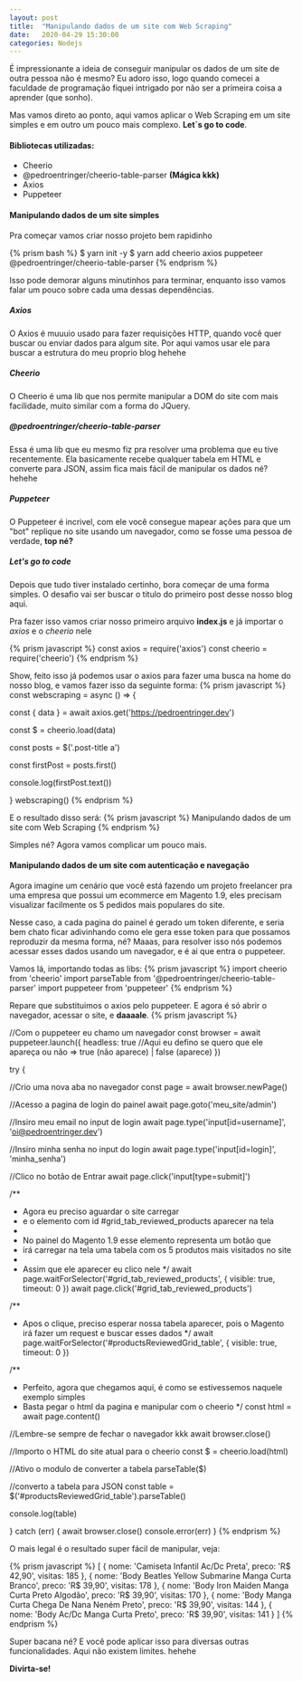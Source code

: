 ```yaml
---
layout: post
title:  "Manipulando dados de um site com Web Scraping"
date:   2020-04-29 15:30:00
categories: Nodejs
---
```


É impressionante a ideia de conseguir manipular os dados de um site de outra pessoa não é mesmo? Eu adoro isso, logo quando comecei a faculdade de programação fiquei intrigado por não ser a primeira coisa a aprender (que sonho).

Mas vamos direto ao ponto, aqui vamos aplicar o Web Scraping em um site simples e em outro um pouco mais complexo. **Let`s go to code**.

#### Bibliotecas utilizadas:
* Cheerio
* @pedroentringer/cheerio-table-parser **(Mágica kkk)**
* Axios
* Puppeteer

#### Manipulando dados de um site simples
Pra começar vamos criar nosso projeto bem rapidinho

{% prism bash %}
$ yarn init -y
$ yarn add cheerio axios puppeteer @pedroentringer/cheerio-table-parser
{% endprism %}

Isso pode demorar alguns minutinhos para terminar, enquanto isso vamos falar um pouco sobre cada uma dessas dependências.

##### Axios
O Axios é muuuio usado para fazer requisições HTTP, quando você quer buscar ou enviar dados para algum site.
Por aqui vamos usar ele para buscar a estrutura do meu proprio blog hehehe

##### Cheerio
O Cheerio é uma lib que nos permite manipular a DOM do site com mais facilidade, muito similar com a forma do JQuery.

##### @pedroentringer/cheerio-table-parser
Essa é uma lib que eu mesmo fiz pra resolver uma problema que eu tive recentemente. Ela basicamente recebe qualquer tabela em HTML e converte para JSON, assim fica mais fácil de manipular os dados né? hehehe

##### Puppeteer
O Puppeteer é incrivel, com ele você consegue mapear ações para que um "bot" replique no site usando um navegador, como se fosse uma pessoa de verdade, **top né?**

##### Let's go to code
Depois que tudo tiver instalado certinho, bora começar de uma forma simples.
O desafio vai ser buscar o titulo do primeiro post desse nosso blog aqui.

Pra fazer isso vamos criar nosso primeiro arquivo **index.js** e já importar o _axios_ e o _cheerio_ nele

{% prism javascript %}
const axios = require('axios')
const cheerio = require('cheerio')
{% endprism %}

Show, feito isso já podemos usar o axios para fazer uma busca na home do nosso blog, e vamos fazer isso da seguinte forma:
{% prism javascript %}
const webscraping = async () => {

  const { data } = await axios.get('https://pedroentringer.dev')

  const $ = cheerio.load(data)

  const posts = $('.post-title a')

  const firstPost = posts.first()

  console.log(firstPost.text())

}
webscraping()
{% endprism %}

E o resultado disso será:
{% prism javascript %}
Manipulando dados de um site com Web Scraping
{% endprism %}

Simples né? Agora vamos complicar um pouco mais.

#### Manipulando dados de um site com autenticação e navegação
Agora imagine um cenário que você está fazendo um projeto freelancer pra uma empresa que possui um ecommerce em Magento 1.9, eles precisam visualizar facilmente os 5 pedidos mais populares do site. 

Nesse caso, a cada pagina do painel é gerado um token diferente, e seria bem chato ficar adivinhando como ele gera esse token para que possamos reproduzir da mesma forma, né? Maaas, para resolver isso nós podemos acessar esses dados usando um navegador, e é ai que entra o puppeteer.

Vamos lá, importando todas as libs:
{% prism javascript %}
import cheerio from 'cheerio'
import parseTable from '@pedroentringer/cheerio-table-parser'
import puppeteer from 'puppeteer'
{% endprism %}

Repare que substituimos o axios pelo puppeteer.
E agora é só abrir o navegador, acessar o site, e **daaaale**.
{% prism javascript %}

//Com o puppeteer eu chamo um navegador
const browser = await puppeteer.launch({
  headless: true //Aqui eu defino se quero que ele apareça ou não => true (não aparece) | false (aparece)
})

try {

  //Crio uma nova aba no navegador
  const page = await browser.newPage()

  //Acesso a pagina de login do painel
  await page.goto('meu_site/admin')

  //Insiro meu email no input de login
  await page.type('input[id=username]', 'oi@pedroentringer.dev')

  //Insiro minha senha no input do login
  await page.type('input[id=login]', 'minha_senha')

  //Clico no botão de Entrar
  await page.click('input[type=submit]')

  /**
   *  Agora eu preciso aguardar o site carregar
   *  e o elemento com id #grid_tab_reviewed_products aparecer na tela
   *  
   *  No painel do Magento 1.9 esse elemento representa um botão que 
   *  irá carregar na tela uma tabela com os 5 produtos mais visitados no site
   *  
   *  Assim que ele aparecer eu clico nele
   */
  await page.waitForSelector('#grid_tab_reviewed_products', { visible: true, timeout: 0 })
  await page.click('#grid_tab_reviewed_products')

  /**
   * Apos o clique, preciso esperar nossa tabela aparecer, pois o Magento irá fazer um request e buscar esses dados
   */
  await page.waitForSelector('#productsReviewedGrid_table', { visible: true, timeout: 0 })

  /**
   * Perfeito, agora que chegamos aqui, é como se estivessemos naquele exemplo simples
   * Basta pegar o html da pagina e manipular com o cheerio
   */
  const html = await page.content()

  //Lembre-se sempre de fechar o navegador kkk
  await browser.close()

  //Importo o HTML do site atual para o cheerio
  const $ = cheerio.load(html)
  
  //Ativo o modulo de converter a tabela
  parseTable($)

  //converto a tabela para JSON
  const table = $('#productsReviewedGrid_table').parseTable()

  console.log(table)

} catch (err) {
  await browser.close()
  console.error(err)
}
{% endprism %}

O mais legal é o resultado super fácil de manipular, veja:

{% prism javascript %}
[
  {
    nome: 'Camiseta Infantil Ac/Dc Preta',
    preco: 'R$ 42,90',
    visitas: 185
  },
  {
    nome: 'Body Beatles Yellow Submarine Manga Curta Branco',
    preco: 'R$ 39,90',
    visitas: 178
  },
  {
    nome: 'Body Iron Maiden Manga Curta Preto Algodão',
    preco: 'R$ 39,90',
    visitas: 170
  },
  {
    nome: 'Body Manga Curta Chega De Nana Neném Preto',
    preco: 'R$ 39,90',
    visitas: 144
  },
  {
    nome: 'Body Ac/Dc Manga Curta Preto',
    preco: 'R$ 39,90',
    visitas: 141
  }
]
{% endprism %}

Super bacana né? E você pode aplicar isso para diversas outras funcionalidades. Aqui não existem limites. hehehe

**Divirta-se!**